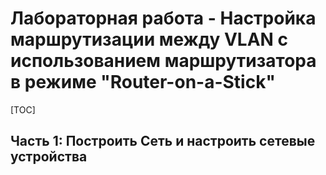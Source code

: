 # Лабораторная работа - Настройка маршрутизации между VLAN с использованием маршрутизатора в режиме "Router-on-a-Stick"
[TOC]
## Часть 1: Построить Сеть и настроить сетевые устройства
